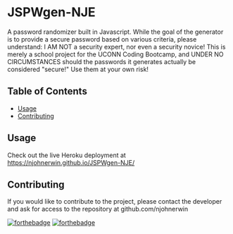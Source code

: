 # JSPWgen-NJE

A password randomizer built in Javascript. While the goal of the generator is to provide a secure password based on various criteria, please understand: I AM NOT a security expert, nor even a security novice! This is merely a school project for the UCONN Coding Bootcamp, and UNDER NO CIRCUMSTANCES should the passwords it generates actually be considered "secure!" Use them at your own risk!

## Table of Contents

- [Usage](#usage)
- [Contributing](#contributing)

## Usage

Check out the live Heroku deployment at https://njohnerwin.github.io/JSPWgen-NJE/

## Contributing

If you would like to contribute to the project, please contact the developer and ask for access to the repository at github.com/njohnerwin


[![forthebadge](https://forthebadge.com/images/badges/uses-html.svg)](https://forthebadge.com)
[![forthebadge](https://forthebadge.com/images/badges/uses-js.svg)](https://forthebadge.com)
